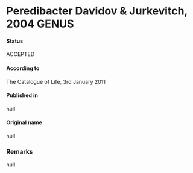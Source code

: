 # Peredibacter Davidov & Jurkevitch, 2004 GENUS

#### Status
ACCEPTED

#### According to
The Catalogue of Life, 3rd January 2011

#### Published in
null

#### Original name
null

### Remarks
null